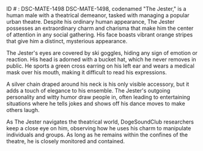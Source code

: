ID # : DSC-MATE-1498
DSC-MATE-1498, codenamed "The Jester," is a human male with a theatrical demeanor, tasked with managing a popular urban theatre. Despite his ordinary human appearance, The Jester possesses an extraordinary charm and charisma that make him the center of attention in any social gathering. His face boasts vibrant orange stripes that give him a distinct, mysterious appearance.

The Jester's eyes are covered by ski goggles, hiding any sign of emotion or reaction. His head is adorned with a bucket hat, which he never removes in public. He sports a green cross earring on his left ear and wears a medical mask over his mouth, making it difficult to read his expressions.

A silver chain draped around his neck is his only visible accessory, but it adds a touch of elegance to his ensemble. The Jester's outgoing personality and witty humor draw people in, often leading to entertaining situations where he tells jokes and shows off his dance moves to make others laugh.

As The Jester navigates the theatrical world, DogeSoundClub researchers keep a close eye on him, observing how he uses his charm to manipulate individuals and groups. As long as he remains within the confines of the theatre, he is closely monitored and contained.